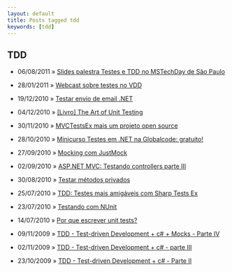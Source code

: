 ```yaml
---
layout: default
title: Posts tagged tdd
keywords: [tdd]
---
```

<h2 class="category">TDD</h2>
<ul class="posts">
<li>
<p>
<span class="date">06/08/2011</span> &raquo; 
<a href="/blog/slides-palestra-testes-e-tdd-no-mstechday-de-sao-paulo">Slides palestra Testes e TDD no MSTechDay de São Paulo</a>
</p>
</li> 
<li>
<p>
<span class="date">28/01/2011</span> &raquo; 
<a href="/blog/webcast-sobre-testes-no-vdd">Webcast sobre testes no VDD</a>
</p>
</li> 
<li>
<p>
<span class="date">19/12/2010</span> &raquo; 
<a href="/blog/testar-envio-email-dotnet">Testar envio de email .NET</a>
</p>
</li> 
<li>
<p>
<span class="date">04/12/2010</span> &raquo; 
<a href="/blog/livro-the-art-of-unit-testing">[Livro] The Art of Unit Testing</a>
</p>
</li> 
<li>
<p>
<span class="date">30/11/2010</span> &raquo; 
<a href="/blog/mvctestsex-mais-um-projeto-open-source">MVCTestsEx mais um projeto open source</a>
</p>
</li> 
<li>
<p>
<span class="date">28/10/2010</span> &raquo; 
<a href="/blog/minicurso-testes-em-net-na-globalcode-gratuito">Minicurso Testes em .NET na Globalcode: gratuito!</a>
</p>
</li> 
<li>
<p>
<span class="date">27/09/2010</span> &raquo; 
<a href="/blog/mocking-com-justmock">Mocking com JustMock</a>
</p>
</li> 
<li>
<p>
<span class="date">02/09/2010</span> &raquo; 
<a href="/blog/asp-net-mvc-testando-controllers-parte-iii">ASP.NET MVC: Testando controllers parte III</a>
</p>
</li> 
<li>
<p>
<span class="date">30/08/2010</span> &raquo; 
<a href="/blog/testar-metodos-privados">Testar métodos privados</a>
</p>
</li> 
<li>
<p>
<span class="date">25/07/2010</span> &raquo; 
<a href="/blog/tdd-testes-mais-amigaveis-com-sharp-tests-ex">TDD: Testes mais amigáveis com Sharp Tests Ex</a>
</p>
</li> 
<li>
<p>
<span class="date">23/07/2010</span> &raquo; 
<a href="/blog/testando-com-nunit">Testando com NUnit</a>
</p>
</li> 
<li>
<p>
<span class="date">14/07/2010</span> &raquo; 
<a href="/blog/por-que-escrever-unit-tests">Por que escrever unit tests?</a>
</p>
</li> 
<li>
<p>
<span class="date">09/11/2009</span> &raquo; 
<a href="/blog/tdd-test-driven-development-c-parte-iv">TDD - Test-driven Development + c# + Mocks - Parte IV</a>
</p>
</li> 
<li>
<p>
<span class="date">02/11/2009</span> &raquo; 
<a href="/blog/tdd-test-driven-development-c-parte-iii">TDD - Test-driven Development + c# - parte III</a>
</p>
</li> 
<li>
<p>
<span class="date">23/10/2009</span> &raquo; 
<a href="/blog/tdd-test-driven-development-c-parte-ii">TDD - Test-driven Development + c# - Parte II</a>
</p>
</li> 
</ul>
